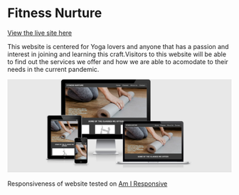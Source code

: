 # Fitness Nurture

[View the live site here](https://ibrahimali31.github.io/fitness-nurture/)

This website is centered for Yoga lovers and anyone that has a passion and interest 
in joining and learning this craft.Visitors to this website will be able to find out 
the services we offer and how we are able to acomodate to their needs in the current 
pandemic.


![Am I responsive test](testing/images/Am-i-Responsive.png)

Responsiveness of website tested on [Am I Responsive](http://ami.responsivedesign.is/)


